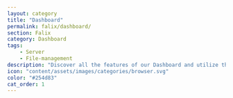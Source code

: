 ```yaml
---
layout: category
title: "Dashboard"
permalink: falix/dashboard/
section: Falix
category: Dashboard
tags:
    - Server
    - File-management
description: "Discover all the features of our Dashboard and utilize them to the fullest extent."
icon: "content/assets/images/categories/browser.svg"
color: "#254d83"
cat_order: 1
---
```


